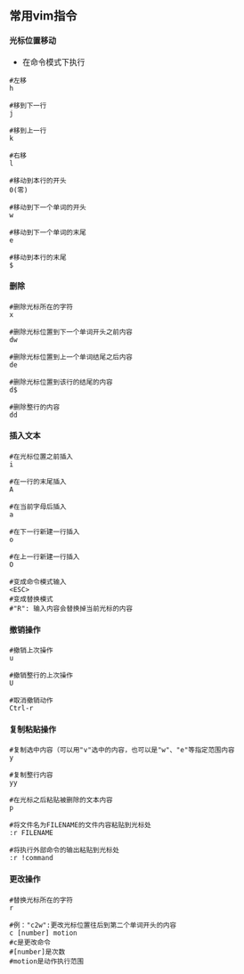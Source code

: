 ## 常用vim指令
#### 光标位置移动
- 在命令模式下执行
```shell
#左移
h

#移到下一行
j

#移到上一行
k

#右移
l

#移动到本行的开头
0(零)

#移动到下一个单词的开头
w

#移动到下一个单词的末尾
e

#移动到本行的末尾
$
```

#### 删除
```shell
#删除光标所在的字符
x

#删除光标位置到下一个单词开头之前内容
dw

#删除光标位置到上一个单词结尾之后内容
de

#删除光标位置到该行的结尾的内容
d$

#删除整行的内容
dd
```

#### 插入文本
```shell
#在光标位置之前插入
i

#在一行的末尾插入
A

#在当前字母后插入
a

#在下一行新建一行插入
o

#在上一行新建一行插入
O

#变成命令模式输入
<ESC>
#变成替换模式
#"R": 输入内容会替换掉当前光标的内容
```

#### 撤销操作
```shell
#撤销上次操作
u

#撤销整行的上次操作
U

#取消撤销动作
Ctrl-r
```
#### 复制粘贴操作
```shell
#复制选中内容（可以用"v"选中的内容，也可以是"w"、"e"等指定范围内容
y

#复制整行内容
yy

#在光标之后粘贴被删除的文本内容
p

#将文件名为FILENAME的文件内容粘贴到光标处
:r FILENAME

#将执行外部命令的输出粘贴到光标处
:r !command
```

#### 更改操作
```shell
#替换光标所在的字符
r

#例："c2w":更改光标位置往后到第二个单词开头的内容
c [number] motion
#c是更改命令
#[number]是次数
#motion是动作执行范围
```
